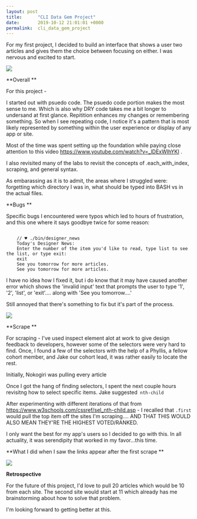 ```yaml
---
layout: post
title:      "CLI Data Gem Project"
date:       2019-10-12 21:01:01 +0000
permalink:  cli_data_gem_project
---
```





For my first project, I decided to build an interface that shows a user two articles and gives them the choice between focusing on either. I was nervous and excited to start.

![](https://media.giphy.com/media/FZuRP6WaW5qg/giphy.gifhttp://)


**Overall
**

For this project - 

I started out with psuedo code. The psuedo code portion makes the most sense to me. Which is also why DRY code takes me a bit longer to undersand at first glance. Repitition enhances my changes or remembering something. So when I see repeating code, I notice it's a pattern that is most likely represented by something within the user experience or display of any app or site.


Most of the time was spent setting up the foundation while paying close attention to this video
https://www.youtube.com/watch?v=_lDExWIhYKI . 

I also revisited many of the labs to revisit the concepts of .each_with_index, scraping, and general syntax.

As embarassing as it is to admit, the areas where I struggled were: forgetting which directory I was in, what should be typed into BASH vs in the actual files. 

**Bugs
**

Specific bugs I encountered were typos which led to hours of frustration, and this one where it says goodbye twice for some reason:

```

	// ♥ ./bin/designer_news
	Today's Designer News:
	Enter the number of the item you'd like to read, type list to see the list, or type exit:
	exit
	See you tomorrow for more articles.
	See you tomorrow for more articles.
```


I have no idea how I fixed it, but i do know that it may have caused another error which shows the 'invalid input' text that prompts the user to type '1', '2', 'list', or 'exit'.... along with 'See you tomorrow....'


Still annoyed that there's something to fix but it's part of the process.

![](https://media.giphy.com/media/1gEbrbxWanjoIPeTwv/giphy.gifhttp://)


**Scrape
**

For scraping - I've used inspect element alot at work to give design feedback to developers, however some of the selectors were very hard to find. Once, I found a few of the selectors with the help of a Phyllis, a fellow cohort member, and Jake our cohort lead, it was rather easily to locate the rest.

Initially, Nokogiri was pulling every article

Once I got the hang of finding selectors, I spent the next couple hours revisitng how to select specific items. 
Jake suggested` nth-child`

After experimenting with different iterations of that from https://www.w3schools.com/cssref/sel_nth-child.asp - I recalled that `.first` would pull the top item off the sites I'm scraping.... AND THAT THIS WOULD ALSO MEAN THEY'RE THE HIGHEST VOTED/RANKED.

I only want the best for my app's users so I decided to go with this. In all actuality, it was serendipity that worked in my favor...this time.


**What I did when I saw the links appear after the first scrape
**

![](https://media.giphy.com/media/l41YfcbSoHyk5quLC/giphy.gifhttp://)


**Retrospective** 

For the future of this project, I'd love to pull 20 articles which would be 10 from each site. The second site would start at 11 which already has me brainstorming about how to solve that problem.

I'm looking forward to getting better at this.


